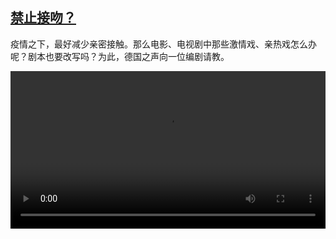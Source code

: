 <!--1606035332000-->
[禁止接吻？](https://www.dw.com/zh/%E7%A6%81%E6%AD%A2%E6%8E%A5%E5%90%BB%EF%BC%9F/a-55666781)
------

<p>疫情之下，最好减少亲密接触。那么电影、电视剧中那些激情戏、亲热戏怎么办呢？剧本也要改写吗？为此，德国之声向一位编剧请教。</small></p><video src="https://tvdownloaddw-a.akamaihd.net/dwtv_video/flv/vdt_zh/2020/bchi201119_001_0cc7abchi_201119_kiss_sd_sor.mp4" controls style="width:100%"></video>
